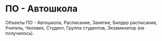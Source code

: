  # ПО - Автошкола
 Объекты ПО - Автошкола, Расписание, Занятие, Билдер расписания, Учитель, Человек,
              Студент, Группа студентов, Экзаменатор (не получилось).
